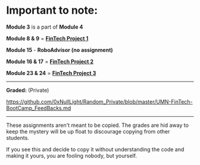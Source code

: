 # Important to note:

**Module 3** is a part of **Module 4**

**Module 8 & 9** = [**FinTech Project 1**](https://github.com/0xNullLight/FinTech-Project_1)

**Module 15** - **RoboAdvisor (no assignment)**

**Module 16 & 17** = [**FinTech Project 2**](https://github.com/0xNullLight/FinTech-Project_2)

**Module 23 & 24** = [**FinTech Project 3**](https://github.com/0xNullLight/FinTech-Project_3)

_________________

**Graded:** (Private)

https://github.com/0xNullLight/Random_Private/blob/master/UMN-FinTech-BootCamp_FeedBacks.md

_________________

These assignments aren't meant to be copied.
The grades are hid away to keep the mystery will be up float to discourage copying from other students.

If you see this and decide to copy it without understanding the code and making it yours, you are fooling nobody, but yourself.

